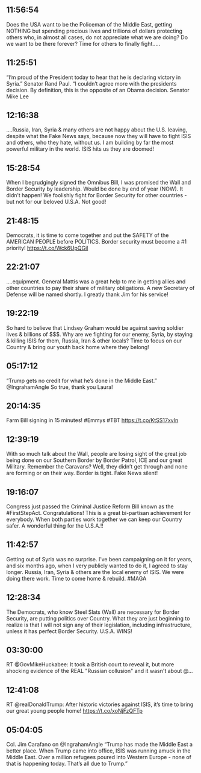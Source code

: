 ## 11:56:54
Does the USA want to be the Policeman of the Middle East, getting NOTHING but spending precious lives and trillions of dollars protecting others who, in almost all cases, do not appreciate what we are doing? Do we want to be there forever? Time for others to finally fight.....
## 11:25:51
“I’m proud of the President today to hear that he is declaring victory in Syria.” Senator Rand Paul.  “I couldn’t agree more with the presidents decision. By definition, this is the opposite of an Obama decision. Senator Mike Lee
## 12:16:38
....Russia, Iran, Syria &amp; many others are not happy about the U.S. leaving, despite what the Fake News says, because now they will have to fight ISIS and others, who they hate, without us. I am building by far the most powerful military in the world. ISIS hits us they are doomed!
## 15:28:54
When I begrudgingly signed the Omnibus Bill, I was promised the Wall and Border Security by leadership. Would be done by end of year (NOW). It didn’t happen! We foolishly fight for Border Security for other countries - but not for our beloved U.S.A. Not good!
## 21:48:15
Democrats, it is time to come together and put the SAFETY of the AMERICAN PEOPLE before POLITICS. Border security must become a #1 priority! https://t.co/Wck6UpQGil
## 22:21:07
....equipment. General Mattis was a great help to me in getting allies and other countries to pay their share of military obligations. A new Secretary of Defense will be named shortly. I greatly thank Jim for his service!
## 19:22:19
So hard to believe that Lindsey Graham would be against saving soldier lives &amp; billions of $$$. Why are we fighting for our enemy, Syria, by staying &amp; killing ISIS for them, Russia, Iran &amp; other locals? Time to focus on our Country &amp; bring our youth back home where they belong!
## 05:17:12
“Trump gets no credit for what he’s done in the Middle East.”  @IngrahamAngle  So true, thank you Laura!
## 20:14:35
Farm Bill signing in 15 minutes! #Emmys #TBT https://t.co/KtSS17xvIn
## 12:39:19
With so much talk about the Wall, people are losing sight of the great job being done on our Southern Border by Border Patrol, ICE and our great Military. Remember the Caravans? Well, they didn’t get through and none are forming or on their way. Border is tight. Fake News silent!
## 19:16:07
Congress just passed the Criminal Justice Reform Bill known as the #FirstStepAct. Congratulations! This is a great bi-partisan achievement for everybody. When both parties work together we can keep our Country safer. A wonderful thing for the U.S.A.!!
## 11:42:57
Getting out of Syria was no surprise. I’ve been campaigning on it for years, and six months ago, when I very publicly wanted to do it, I agreed to stay longer. Russia, Iran, Syria &amp; others are the local enemy of ISIS. We were doing there work. Time to come home &amp; rebuild. #MAGA
## 12:28:34
The Democrats, who know Steel Slats (Wall) are necessary for Border Security, are putting politics over Country. What they are just beginning to realize is that I will not sign any of their legislation, including infrastructure, unless it has perfect Border Security. U.S.A. WINS!
## 03:30:00
RT @GovMikeHuckabee: It took a British court to reveal it, but more shocking evidence of the REAL "Russian collusion" and it wasn't about @…
## 12:41:08
RT @realDonaldTrump: After historic victories against ISIS, it’s time to bring our great young people home! https://t.co/xoNjFzQFTp
## 05:04:05
Col. Jim Carafano on @IngrahamAngle “Trump has made the Middle East a better place. When Trump came into office, ISIS was running amuck in the Middle East. Over a million refugees poured into Western Europe - none of that is happening today. That’s all due to Trump.”
